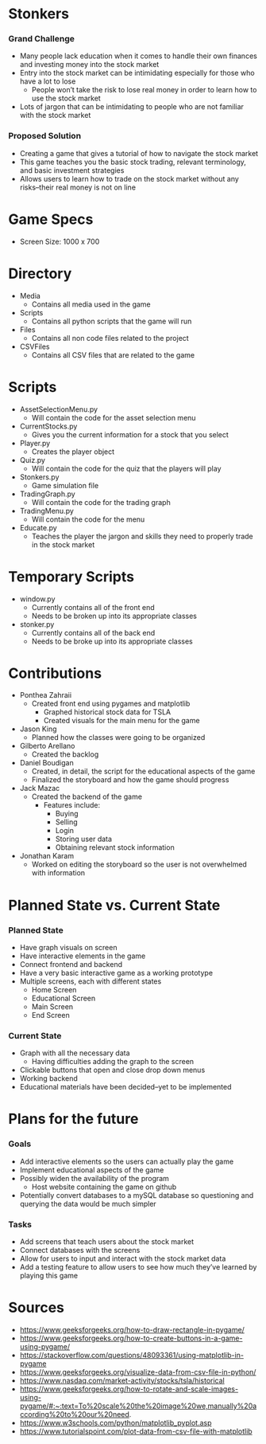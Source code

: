 # Stonkers

### Grand Challenge

- Many people lack education when it comes to handle their own finances and investing money into the stock market
- Entry into the stock market can be intimidating especially for those who have a lot to lose
  - People won’t take the risk to lose real money in order to learn how to use the stock market
- Lots of jargon that can be intimidating to people who are not familiar with the stock market

### Proposed Solution

- Creating a game that gives a tutorial of how to navigate the stock market
- This game teaches you the basic stock trading, relevant terminology, and basic investment strategies
- Allows users to learn how to trade on the stock market without any risks–their real money is not on line

# Game Specs

- Screen Size: 1000 x 700

# Directory

- Media
  - Contains all media used in the game
- Scripts
  - Contains all python scripts that the game will run
- Files
  - Contains all non code files related to the project
- CSVFiles
  - Contains all CSV files that are related to the game

# Scripts

- AssetSelectionMenu.py
  - Will contain the code for the asset selection menu
- CurrentStocks.py
  - Gives you the current information for a stock that you select
- Player.py
  - Creates the player object
- Quiz.py
  - Will contain the code for the quiz that the players will play
- Stonkers.py
  - Game simulation file
- TradingGraph.py
  - Will contain the code for the trading graph
- TradingMenu.py
  - Will contain the code for the menu
- Educate.py
  - Teaches the player the jargon and skills they need to properly trade in the stock market

# Temporary Scripts

- window.py
  - Currently contains all of the front end
  - Needs to be broken up into its appropriate classes
- stonker.py
  - Currently contains all of the back end
  - Needs to be broke up into its appropriate classes

# Contributions

- Ponthea Zahraii
  - Created front end using pygames and matplotlib
    - Graphed historical stock data for TSLA
    - Created visuals for the main menu for the game
- Jason King
  - Planned how the classes were going to be organized
- Gilberto Arellano
  - Created the backlog
- Daniel Boudigan
  - Created, in detail, the script for the educational aspects of the game
  - Finalized the storyboard and how the game should progress
- Jack Mazac
  - Created the backend of the game
    - Features include:
      - Buying
      - Selling
      - Login
      - Storing user data
      - Obtaining relevant stock information
- Jonathan Karam
  - Worked on editing the storyboard so the user is not overwhelmed with information

# Planned State vs. Current State

### Planned State

- Have graph visuals on screen
- Have interactive elements in the game
- Connect frontend and backend
- Have a very basic interactive game as a working prototype
- Multiple screens, each with different states
  - Home Screen
  - Educational Screen
  - Main Screen
  - End Screen

### Current State

- Graph with all the necessary data
  - Having difficulties adding the graph to the screen
- Clickable buttons that open and close drop down menus
- Working backend
- Educational materials have been decided–yet to be implemented

# Plans for the future

### Goals

- Add interactive elements so the users can actually play the game
- Implement educational aspects of the game
- Possibly widen the availability of the program
  - Host website containing the game on github
- Potentially convert databases to a mySQL database so questioning and querying the data would be much simpler

### Tasks

- Add screens that teach users about the stock market
- Connect databases with the screens
- Allow for users to input and interact with the stock market data
- Add a testing feature to allow users to see how much they’ve learned by playing this game

# Sources

- https://www.geeksforgeeks.org/how-to-draw-rectangle-in-pygame/
- https://www.geeksforgeeks.org/how-to-create-buttons-in-a-game-using-pygame/
- https://stackoverflow.com/questions/48093361/using-matplotlib-in-pygame
- https://www.geeksforgeeks.org/visualize-data-from-csv-file-in-python/
- https://www.nasdaq.com/market-activity/stocks/tsla/historical
- https://www.geeksforgeeks.org/how-to-rotate-and-scale-images-using-pygame/#:~:text=To%20scale%20the%20image%20we,manually%20according%20to%20our%20need.
- https://www.w3schools.com/python/matplotlib_pyplot.asp
- https://www.tutorialspoint.com/plot-data-from-csv-file-with-matplotlib

